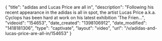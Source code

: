 {
    "title": "adidas and Lucas Price are all in",
    "description": "Following his recent appearance in the adidas is all in spot, the artist Lucas Price a.k.a. Cyclops has been hard at work on his latest exhibition 'The Frien...",
    "videoid": "154653",
    "date_created": "1398106912",
    "date_modified": "1418181306",
    "type": "captivate",
    "layout": "video",
    "url": "\/v\/adidas-and-lucas-price-are-all-in\/154653"
}